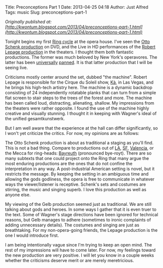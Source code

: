 Title: Preconceptions Part 1
Date: 2013-04-25 04:18
Author: Just Alfred
Tags: music
Slug: preconceptions-part-1

*Originally published at: [http://kwontum.blogspot.com/2013/04/preconceptions-part-1.html](http://kwontum.blogspot.com/2013/04/preconceptions-part-1.html)*

Tonight begins my first [Ring
cycle](http://en.wikipedia.org/wiki/Der_Ring_des_Nibelungen) at the
opera house. I've seen the [Otto Schenk
production](http://youtu.be/9sgVjgraXsc?t=50s) on DVD, and the Live in
HD performances of the [Robert Lepage
production](http://youtu.be/sHa3NO219lc) in the theaters. I thought them
both fantastic productions. The former was much beloved by New York's
operavores. The latter has been
[universally](http://www.newyorker.com/online/blogs/culture/2012/05/the-met-ring-cycle-critics.html)
[panned](http://topics.nytimes.com/topics/reference/timestopics/people/l/robert_lepage/index.html).
It is that latter production that I will be seeing live.  
  
Criticisms mostly center around the set, dubbed "the machine". Robert
Lepage is responsible for the Cirque du Soleil show,
[Kà](http://youtu.be/xT9CXr2o5ME), in Las Vegas, and he brings his
high-tech artistry here. The machine is a dynamic backdrop consisting of
24 independently rotatable planks that can turn from a simple flat
screen to stair steps to the trees of the forest and more. The machine
has been called loud, distracting, alienating, shallow. My impressions
from the theaters were rather opposite. I found the use of the machine
highly creative and visually stunning. I thought it in keeping with
Wagner's ideal of the unified gesamtkunstwerk.  
  
But I am well aware that the experience at the hall can differ
significantly, so I won't yet criticize the critics. For now, my
opinions are as follows:  
  
The Otto Schenk production is about as traditional a staging as you'll
find. This is not a bad thing. Compare to productions out of
[LA](http://youtu.be/boa7zcaVOSo), [SF](http://youtu.be/PMhL011V7J4),
[Valencia](http://youtu.be/osoKrvetnpU), or the Mecca for ring-heads:
[Bayreuth](http://youtu.be/TJk4rb7za54) (pronounced bye-royt). There are
so many subtexts that one could project onto the Ring that many argue
the most enduring productions are the ones that do not confine the
interpretation in any way. A post-industrial American setting is novel,
but it restricts the message. By keeping the setting in an ambiguous
time and allowing the gods godliness, the opera is free to communicate
in whatever ways the viewer/listener is receptive. Schenk's sets and
costumes are stirring, the music and singing superb. I love this
production as well as anyone else.  
  
My viewing of the Gelb production seemed just as traditional. We are
still talking about gods and heroes. In some ways I gather that it is
even truer to the text. Some of Wagner's stage directions have been
ignored for technical reasons, but Gelb manages to adhere (sometimes to
ironic complaints of adding unnecessary details). The costumes and
singing are just as breathtaking. For my non-opera-going friends, the
Lepage production is the one I would introduce first.  
  
I am being intentionally vague since I'm trying to keep an open mind.
The rest of my impressions will have to come later. For now, my feelings
toward the new production are very positive. I will let you know in a
couple weeks whether the criticisms deserve merit or are merely
meretricious.

